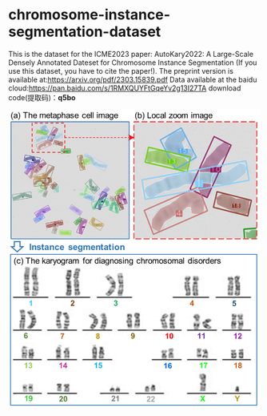 # chromosome-instance-segmentation-dataset
This is the dataset for the ICME2023 paper: AutoKary2022: A Large-Scale Densely Annotated Dateset for Chromosome Instance Segmentation (If you use this dataset, you have to cite the paper!). The preprint version is available at:https://arxiv.org/pdf/2303.15839.pdf
Data available at the baidu cloud:https://pan.baidu.com/s/1RMXQUYFtGqeYv2g13I27TA 
download code(提取码)：**q5bo** 



![data set example](fig1.png)


